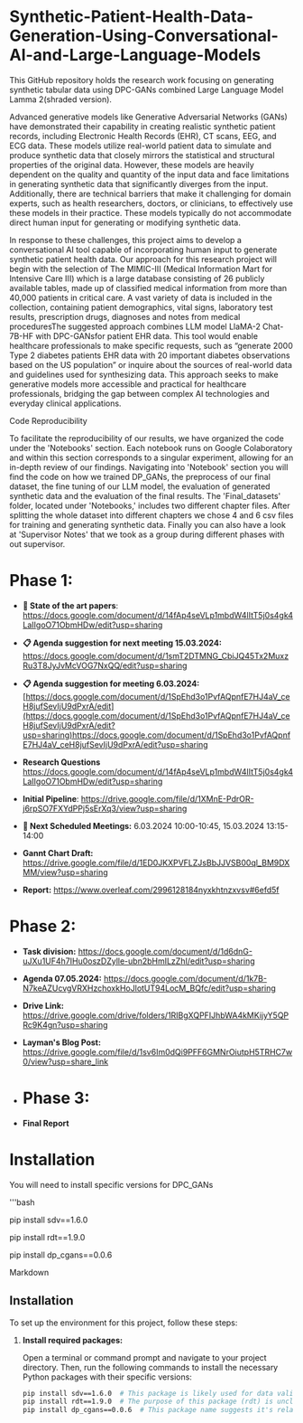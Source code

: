 # Synthetic-Patient-Health-Data-Generation-Using-Conversational-AI-and-Large-Language-Models

This GitHub repository holds the research work focusing on generating synthetic tabular data using DPC-GANs combined Large Language Model Lamma 2(shraded version).

Advanced generative models like Generative Adversarial Networks (GANs) have demonstrated their capability in creating realistic synthetic patient records, including Electronic Health Records (EHR), CT scans, EEG, and ECG data. These models utilize real-world patient data to simulate and produce synthetic data that closely mirrors the statistical and structural properties of the original data. However, these models are heavily dependent on the quality and quantity of the input data and face limitations in generating synthetic data that significantly diverges from the input. Additionally, there are technical barriers that make it challenging for domain experts, such as health researchers, doctors, or clinicians, to effectively use these models in their practice. These models typically do not accommodate direct human input for generating or modifying synthetic data.

In response to these challenges, this project aims to develop a conversational AI tool capable of
incorporating human input to generate synthetic patient health data. Our approach for this research project will begin with the selection of The MIMIC-III (Medical Information Mart for Intensive Care III) which is a large database consisting of 26 publicly available tables, made up of classified medical information from more than 40,000 patients in critical care. A vast variety of data is included in the collection, containing patient demographics, vital signs, laboratory test results, prescription drugs, diagnoses and notes from medical proceduresThe suggested approach combines LLM model LlaMA-2 Chat-7B-HF with DPC-GANsfor patient EHR data. This tool would enable healthcare professionals to make specific requests, such as “generate 2000 Type 2 diabetes patients EHR data with 20 important diabetes observations based on the US population” or inquire about the sources of real-world data and guidelines used for synthesizing data. This approach seeks to make generative models more accessible and practical for healthcare professionals, bridging the gap between complex AI technologies and everyday clinical applications.


Code Reproducibility

To facilitate the reproducibility of our results, we have organized the code under the 'Notebooks' section. Each notebook runs on Google Colaboratory and within this section corresponds to a singular experiment, allowing for an in-depth review of our findings. Navigating into 'Notebook' section you will find the code on how we trained DP_GANs, the preprocess of our final dataset, the fine tuning of our LLM model, the evaluation of generated synthetic data and the evaluation of the final results. The 'Final_datasets' folder, located under 'Notebooks,' includes two different chapter files. After splitting the whole dataset into different chapters we chose 4 and 6 csv files for training and generating synthetic data. Finally you can also have a look at 'Supervisor Notes' that we took as a group during different phases with out supervisor.

# **Phase 1:**
* **🤔 State of the art papers**: https://docs.google.com/document/d/14fAp4seVLp1mbdW4lItT5j0s4gk4LaIIgoO71ObmHDw/edit?usp=sharing

* **📋 Agenda suggestion for next meeting 15.03.2024:** https://docs.google.com/document/d/1smT2DTMNG_CbiJQ45Tx2MuxzRu3T8JyJvMcVOG7NxQQ/edit?usp=sharing

* **📋 Agenda suggestion for meeting 6.03.2024:** [https://docs.google.com/document/d/1SpEhd3o1PvfAQpnfE7HJ4aV_ceH8jufSevIjU9dPxrA/edit](https://docs.google.com/document/d/1SpEhd3o1PvfAQpnfE7HJ4aV_ceH8jufSevIjU9dPxrA/edit?usp=sharing)https://docs.google.com/document/d/1SpEhd3o1PvfAQpnfE7HJ4aV_ceH8jufSevIjU9dPxrA/edit?usp=sharing

* **Research Questions** https://docs.google.com/document/d/14fAp4seVLp1mbdW4lItT5j0s4gk4LaIIgoO71ObmHDw/edit?usp=sharing

* **Initial Pipeline**: https://drive.google.com/file/d/1XMnE-PdrOR-j6rpSO7FXYdPPj5sErXq3/view?usp=sharing

* **📅 Next Scheduled Meetings:** 6.03.2024 10:00-10:45, 15.03.2024 13:15-14:00

* **Gannt Chart Draft:** https://drive.google.com/file/d/1ED0JKXPVFLZJsBbJJVSB00ql_BM9DXMM/view?usp=sharing

* **Report:** https://www.overleaf.com/2996128184nyxkhtnzxvsv#6efd5f

# **Phase 2:**
* **Task division:** https://docs.google.com/document/d/1d6dnG-uJXu1UF4h7IHu0oszDZylle-ubn2bHmILzZhI/edit?usp=sharing
* **Agenda 07.05.2024:** https://docs.google.com/document/d/1k7B-N7keAZUcvgVRXHzchoxkHoJlotUT94LocM_BQfc/edit?usp=sharing
* **Drive Link:** https://drive.google.com/drive/folders/1RIBgXQPFIJhbWA4kMKijyY5QPRc9K4gn?usp=sharing
* **Layman's Blog Post:** https://drive.google.com/file/d/1sv6Im0dQi9PFF6GMNrOiutpH5TRHC7w0/view?usp=share_link

* # **Phase 3:**
* **Final Report**
  
# Installation
You will need to install specific versions for DPC_GANs

'''bash

pip install sdv==1.6.0

pip install rdt==1.9.0

pip install dp_cgans==0.0.6

Markdown
## Installation

To set up the environment for this project, follow these steps:

1. **Install required packages:**

   Open a terminal or command prompt and navigate to your project directory. Then, run the following commands to install the necessary Python packages with their specific versions:

   ```bash
   pip install sdv==1.6.0  # This package is likely used for data validation tasks.
   pip install rdt==1.9.0  # The purpose of this package (rdt) is unclear. Consider adding a brief explanation.
   pip install dp_cgans==0.0.6  # This package name suggests it's related to Deep Generative Adversarial Networks (GANs).

